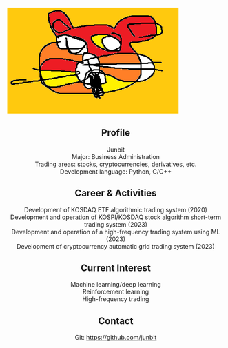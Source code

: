 

![image-center](/assets/images/bitp.png)


<center>
<h2>Profile</h2>
Junbit <br>
Major: Business Administration <br>
Trading areas: stocks, cryptocurrencies, derivatives, etc. <br>
Development language: Python, C/C++

<h2>Career & Activities</h2>

Development of KOSDAQ ETF algorithmic trading system (2020) <br>
Development and operation of KOSPI/KOSDAQ stock algorithm short-term trading system (2023) <br>
Development and operation of a high-frequency trading system using ML (2023) <br> 
Development of cryptocurrency automatic grid trading system (2023) <br>

<h2>Current Interest</h2>

Machine learning/deep learning <br>
Reinforcement learning <br>
High-frequency trading <br>

<h2>Contact</h2>

Git: https://github.com/junbit

</center>





